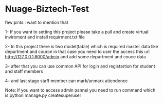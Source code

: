 # Nuage-Biztech-Test

few pints i want to mention that

1- If you want to setting this project please take a pull and create virtual inviroment and install requirment.txt file

2- In this project there is two model(table) which is required master data like department and cource in that case you need to user the access this url http://127.0.0.1:8000/admin and add some department and couce data

3- after that you can use common API for login and registartion for student and staff members

4- and last stage staff member can mark/unmark attendence

Note: If you want to access admin pannel you need to run command which is python manage.py createsuperuser

